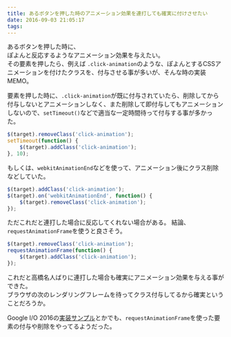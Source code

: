 ```yaml
---
title: あるボタンを押した時のアニメーション効果を連打しても確実に付けさせたい
date: 2016-09-03 21:05:17
tags: 
---
```


あるボタンを押した時に、  
ぽよんと反応するようなアニメーション効果を与えたい。  
その要素を押したら、例えば `.click-animation`のような、ぽよんとするCSSアニメーションを付けたクラスを、付与させる事が多いが、そんな時の実装MEMO。  

要素を押した時に、`.click-animation`が既に付与されていたら、削除してから付与しないとアニメーションしなく、また削除して即付与してもアニメーションしないので、`setTimeout()`などで適当な一定時間待って付与する事が多かった。

``` js
$(target).removeClass('click-animation');
setTimeout(function() {
    $(target).addClass('click-animation');
}, 10);
```

もしくは、`webkitAnimationEnd`などを使って、アニメーション後にクラス削除などしていた。

``` js
$(target).addClass('click-animation');
$(target).on('webkitAnimationEnd', function() {
    $(target).removeClass('click-animation');
});
```

ただこれだと連打した場合に反応してくれない場合がある。
結論、`requestAnimationFrame`を使うと良さそう。

``` js
$(target).removeClass('click-animation');
requestAnimationFrame(function() {
    $(target).addClass('click-animation');
});
```

これだと高橋名人ばりに連打した場合も確実にアニメーション効果を与える事ができた。  
ブラウザの次のレンダリングフレームを待ってクラス付与してるから確実ということだろうか。

Google I/O 2016の<a href="https://github.com/GoogleChrome/ui-element-samples/blob/gh-pages/swipeable-cards/cards.js#L166-L175">実装サンプル</a>とかでも、`requestAnimationFrame`を使った要素の付与や削除をやってるようだった。
